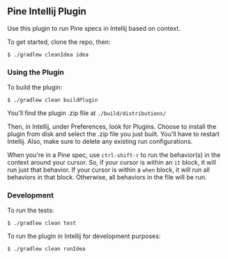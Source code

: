 ## Pine Intellij Plugin

Use this plugin to run Pine specs in Intellij based on context. 

To get started, clone the repo, then:

```
$ ./gradlew cleanIdea idea
```

### Using the Plugin

To build the plugin: 

```
$ ./gradlew clean buildPlugin
```

You'll find the plugin .zip file at `./build/distributions/`

Then, in Intellij, under Preferences, look for Plugins. Choose to install the plugin from disk and select the .zip file you just built. You'll have to restart Intellij. Also, make sure to delete any existing run configurations. 

When you're in a Pine spec, use `ctrl-shift-r` to run the behavior(s) in the context around your cursor. So, if your cursor is within an `it` block, it will run just that behavior. If your cursor is within a `when` block, it will run all behaviors in that block. Otherwise, all behaviors in the file will be run. 


### Development

To run the tests:

```
$ ./gradlew clean test
```

To run the plugin in Intellij for development purposes:

```
$ ./gradlew clean runIdea
```

